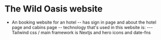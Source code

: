 # The Wild Oasis website

- An booking website for an hotel
  -- has sign in page and about the hotel page and cabins page
  -- technology that's used in this website is:
  --- Tailwind css / main framework is Nextjs and hero icons and date-fns
